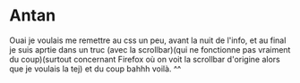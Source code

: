 # Antan

Ouai je voulais me remettre au css un peu, avant la nuit de l'info, et au final je suis aprtie dans un truc (avec la scrollbar)(qui ne fonctionne pas vraiment du coup)(surtout concernant Firefox où on voit la scrollbar d'origine alors que je voulais la tej) et du coup bahhh voilà. ^^